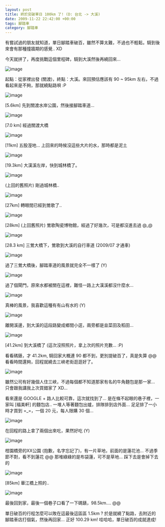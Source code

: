 ```yaml
---
layout: post
title: 終於突破單日 100km 了! (D: 台北 -> 大溪)
date: 2009-11-22 22:42:00 +00:00
tags: 腳踏車
category: 腳踏車
---
```


有嘗試過的朋友就知道，單日腳踏車破百，雖然不算太難，不過也不輕鬆。騎到後來會有那種撞牆期的感覺.. XD 

今天就拼了，再度挑戰這個里程碑，騎到大溪然後再繞回來...

![image](wp-content/be-files/WindowsLiveWriter/100KMD/5E4B37C7/image.png)

起點：從家裡出發 (關渡)，終點：大溪。來回預估應該有 90 ~ 95km 左右，不過看起來是不夠，那就繞點路唄 :P

 

![image](wp-content/be-files/WindowsLiveWriter/100KMD/5E4B37C7/image1.png)

\[5.6km\] 先到關渡水岸公園，然後接腳踏車道...

 

![image](wp-content/be-files/WindowsLiveWriter/100KMD/5E4B37C7/image2.png)

\[7.0 km\] 經過關渡大橋

![image](wp-content/be-files/WindowsLiveWriter/100KMD/5E4B37C7/image3.png)

\[11km\] 五股溼地... 上回來的時候沒這些大片的水，那時都是泥土

![image](wp-content/be-files/WindowsLiveWriter/100KMD/5E4B37C7/image4.png)

\[19.3km\] 大漢溪左岸，快到城林橋了。

 

![image](wp-content/be-files/WindowsLiveWriter/100KMD/5B5D95AA/image.png)

(上回的舊照片) 剛過城林橋..

 

![image](wp-content/be-files/WindowsLiveWriter/100KMD/1F31CA02/image.png)

\[27km\] 轉眼間已經到鶯歌了..

 

![image](wp-content/be-files/WindowsLiveWriter/100KMD/53D2263D/image.png)

\[28km\] (上回舊照片) 鶯歌陶瓷博物館，經過了好幾次，可是都沒進去過 @_@

![image](wp-content/be-files/WindowsLiveWriter/100KMD/73810005/image.png)

\[28.3 km\] 三鶯大橋下，鶯歌到大溪的自行車道 (2009/07 才通車)

![image](wp-content/be-files/WindowsLiveWriter/100KMD/1E596418/image.png)

過了三鶯大橋後，腳踏車道的風景就完全不一樣了 (Y)

![image](wp-content/be-files/WindowsLiveWriter/100KMD/52F9C053/image.png)

過了個閘門，原來水都被關在這裡，難怪一路上大漢溪都沒什麼水...

![image](wp-content/be-files/WindowsLiveWriter/100KMD/0BA46A61/image.png)

真棒的風景，我喜歡這種有有山有水的 (Y)

 

![image](wp-content/be-files/WindowsLiveWriter/100KMD/646A212B/image.png)

離開溪邊，到大溪的這段路變成鄉間小逕，兩旁都是韭菜田及稻田...

![image](wp-content/be-files/WindowsLiveWriter/100KMD/190A7D67/image.png)

\[41.2km\] 到大溪橋了 (這次沒照照片，拿上次的照片充數... :P)

看看碼錶，才 41.2km, 騎回家大概連 90 都不到，更別提破百了，真是失算 @@ 看看時間還夠，回程就繞去三峽老街逛逛好了。

 

![image](wp-content/be-files/WindowsLiveWriter/100KMD/0ACC0477/image.png)

雖然公司有好幾個人住三峽，不過每個都不知道那家有名的牛角麵包是那一家… 只會跟我講我上次買錯家了 XD...

看來還是 GOOGLE + 路人比較可靠，這次就找到了... 是在條不起眼的巷子裡，一家叫 \[福美軒\] 的麵包店.. 一堆人等著麵包出爐，排隊排到店外面... 足足排了一小時才買到 =_=，一個 20 元，每人限購 30 個... 

![image](wp-content/be-files/WindowsLiveWriter/100KMD/6391BB41/image.png)

在回程的路上拿了兩個出來吃，果然好吃 (Y)

 

![image](wp-content/be-files/WindowsLiveWriter/100KMD/1832177D/image.png)

柑園橋旁的XX公園 (抱歉，名字忘記了)，有一片草地，前面的是蓮花池... 不過季節不對，看不到蓮花 @@ 那堆綠綠的是布袋蓮，可不是草地... 踩下去是會掉下去的

 

 

 

 

 

 

 

 

 

![image](wp-content/be-files/WindowsLiveWriter/100KMD/37E0F145/image.png)

\[85km\] 華江橋上照的.. 

 

![image](wp-content/be-files/WindowsLiveWriter/100KMD/10A6A810/image.png)

最後回到家，最後一個巷子口看了一下碼錶，98.5km…. @@

單日破百的行程怎麼可以敗在這最後這區區 1.5km ? 於是就繞了點路，去附近的腳踏車店打個氣，然後再回家... 正好 100.29 km! 哇哈哈，單日破百的成就達成!
